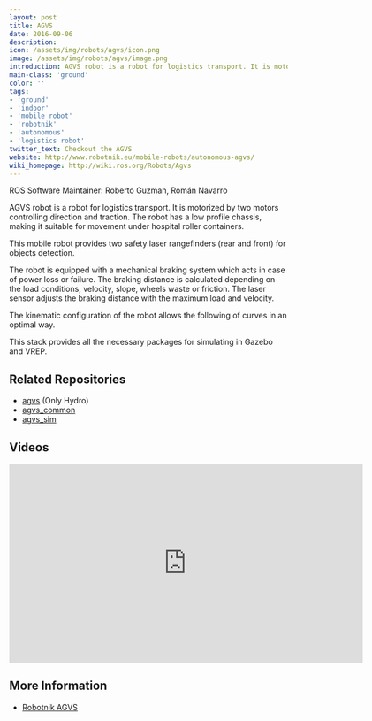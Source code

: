 ```yaml
---
layout: post
title: AGVS
date: 2016-09-06
description:
icon: /assets/img/robots/agvs/icon.png
image: /assets/img/robots/agvs/image.png
introduction: AGVS robot is a robot for logistics transport. It is motorized by two motors controlling direction and traction. The robot has a low profile chassis, making it suitable for movement under hospital roller containers.
main-class: 'ground'
color: ''
tags:
- 'ground'
- 'indoor'
- 'mobile robot'
- 'robotnik'
- 'autonomous'
- 'logistics robot'
twitter_text: Checkout the AGVS
website: http://www.robotnik.eu/mobile-robots/autonomous-agvs/
wiki_homepage: http://wiki.ros.org/Robots/Agvs
---
```


ROS Software Maintainer: Roberto Guzman, Román Navarro

AGVS robot is a robot for logistics transport. It is motorized by two motors controlling direction and traction. The robot has a low profile chassis, making it suitable for movement under hospital roller containers.

This mobile robot provides two safety laser rangefinders (rear and front) for objects detection.

The robot is equipped with a mechanical braking system which acts in case of power loss or failure. The braking distance is calculated depending on the load conditions, velocity, slope, wheels waste or friction. The laser sensor adjusts the braking distance with the maximum load and velocity.

The kinematic configuration of the robot allows the following of curves in an optimal way.

This stack provides all the necessary packages for simulating in Gazebo and VREP.

## Related Repositories

 * [agvs](http://wiki.ros.org/agvs) (Only Hydro)
 * [agvs_common](http://wiki.ros.org/agvs_common)
 * [agvs_sim](http://wiki.ros.org/agvs_sim)

## Videos

<iframe width="640" height="360" src="https://www.youtube.com/embed/TKDtkkpsuiw?rel=0" frameborder="0" allowfullscreen></iframe>

## More Information

 * [ Robotnik AGVS](http://www.robotnik.eu/mobile-robots/autonomous-agvs/ )
